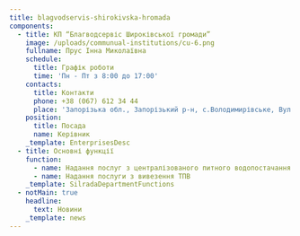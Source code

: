 ```yaml
---
title: blagvodservis-shirokivska-hromada
components:
  - title: КП “Благводсервіс Широківської громади”
    image: /uploads/communual-institutions/cu-6.png
    fullname: Прус Інна Миколаївна
    schedule:
      title: Графік роботи
      time: 'Пн - Пт з 8:00 до 17:00'
    contacts:
      title: Контакти
      phone: +38 (067) 612 34 44
      place: 'Запорізька обл., Запорізький р-н, с.Володимирівське, Вул.Шкільна, буд.№2'
    position:
      title: Посада
      name: Керівник
    _template: EnterprisesDesc
  - title: Основні функції
    function:
      - name: Надання послуг з централізованого питного водопостачання
      - name: Надання послуги з вивезення ТПВ
    _template: SilradaDepartmentFunctions
  - notMain: true
    headline:
      text: Новини
    _template: news
---
```




